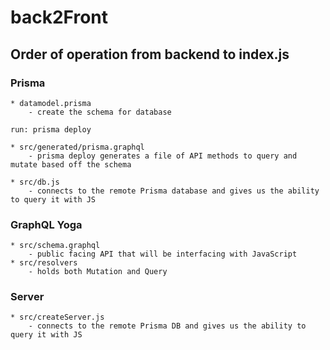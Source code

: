 # back2Front

## Order of operation from backend to index.js

### Prisma

    * datamodel.prisma
        - create the schema for database

    run: prisma deploy

    * src/generated/prisma.graphql
        - prisma deploy generates a file of API methods to query and mutate based off the schema

    * src/db.js
        - connects to the remote Prisma database and gives us the ability to query it with JS

### GraphQL Yoga
    * src/schema.graphql
        - public facing API that will be interfacing with JavaScript
    * src/resolvers
        - holds both Mutation and Query

### Server
    * src/createServer.js
        - connects to the remote Prisma DB and gives us the ability to query it with JS
